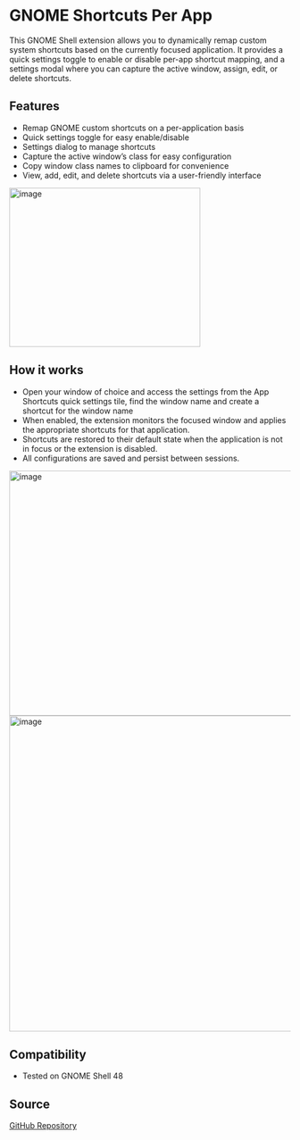 # GNOME Shortcuts Per App

This GNOME Shell extension allows you to dynamically remap custom system shortcuts based on the currently focused application. It provides a quick settings toggle to enable or disable per-app shortcut mapping, and a settings modal where you can capture the active window, assign, edit, or delete shortcuts.

## Features
- Remap GNOME custom shortcuts on a per-application basis
- Quick settings toggle for easy enable/disable
- Settings dialog to manage shortcuts
- Capture the active window’s class for easy configuration
- Copy window class names to clipboard for convenience
- View, add, edit, and delete shortcuts via a user-friendly interface
<img width="342" height="285" alt="image" src="https://github.com/user-attachments/assets/93b26650-1e29-461b-b822-daaa567e7d40" />

## How it works
- Open your window of choice and access the settings from the App Shortcuts quick settings tile, find the window name and create a shortcut for the window name
- When enabled, the extension monitors the focused window and applies the appropriate shortcuts for that application.
- Shortcuts are restored to their default state when the application is not in focus or the extension is disabled.
- All configurations are saved and persist between sessions.

<img width="767" height="439" alt="image" src="https://github.com/user-attachments/assets/45caadc2-5b02-4f04-8232-d7aec7c179f6" />
<img width="715" height="566" alt="image" src="https://github.com/user-attachments/assets/5d989a33-fa17-42d2-a706-b3734e98d664" />


## Compatibility
- Tested on GNOME Shell 48

## Source
[GitHub Repository](https://github.com/mostlynick3/GNOME-shortcuts-per-app)
